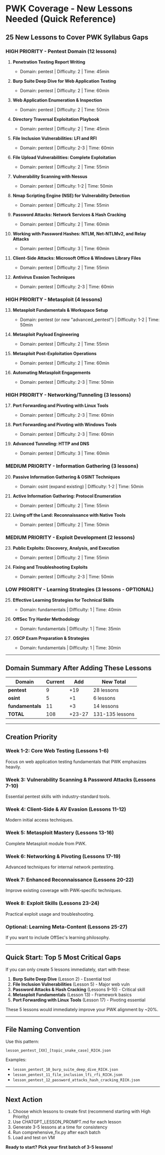 # PWK Coverage - New Lessons Needed (Quick Reference)

## 25 New Lessons to Cover PWK Syllabus Gaps

### HIGH PRIORITY - Pentest Domain (12 lessons)

1. **Penetration Testing Report Writing**
   - Domain: pentest | Difficulty: 2 | Time: 45min

2. **Burp Suite Deep Dive for Web Application Testing**
   - Domain: pentest | Difficulty: 2 | Time: 60min

3. **Web Application Enumeration & Inspection**
   - Domain: pentest | Difficulty: 2 | Time: 50min

4. **Directory Traversal Exploitation Playbook**
   - Domain: pentest | Difficulty: 2 | Time: 45min

5. **File Inclusion Vulnerabilities: LFI and RFI**
   - Domain: pentest | Difficulty: 2-3 | Time: 60min

6. **File Upload Vulnerabilities: Complete Exploitation**
   - Domain: pentest | Difficulty: 2 | Time: 55min

7. **Vulnerability Scanning with Nessus**
   - Domain: pentest | Difficulty: 1-2 | Time: 50min

8. **Nmap Scripting Engine (NSE) for Vulnerability Detection**
   - Domain: pentest | Difficulty: 2 | Time: 55min

9. **Password Attacks: Network Services & Hash Cracking**
   - Domain: pentest | Difficulty: 2 | Time: 60min

10. **Working with Password Hashes: NTLM, Net-NTLMv2, and Relay Attacks**
    - Domain: pentest | Difficulty: 3 | Time: 60min

11. **Client-Side Attacks: Microsoft Office & Windows Library Files**
    - Domain: pentest | Difficulty: 2 | Time: 55min

12. **Antivirus Evasion Techniques**
    - Domain: pentest | Difficulty: 2-3 | Time: 60min

### HIGH PRIORITY - Metasploit (4 lessons)

13. **Metasploit Fundamentals & Workspace Setup**
    - Domain: pentest (or new "advanced_pentest") | Difficulty: 1-2 | Time: 50min

14. **Metasploit Payload Engineering**
    - Domain: pentest | Difficulty: 2 | Time: 55min

15. **Metasploit Post-Exploitation Operations**
    - Domain: pentest | Difficulty: 2 | Time: 60min

16. **Automating Metasploit Engagements**
    - Domain: pentest | Difficulty: 2-3 | Time: 50min

### HIGH PRIORITY - Networking/Tunneling (3 lessons)

17. **Port Forwarding and Pivoting with Linux Tools**
    - Domain: pentest | Difficulty: 2-3 | Time: 60min

18. **Port Forwarding and Pivoting with Windows Tools**
    - Domain: pentest | Difficulty: 2-3 | Time: 60min

19. **Advanced Tunneling: HTTP and DNS**
    - Domain: pentest | Difficulty: 3 | Time: 60min

### MEDIUM PRIORITY - Information Gathering (3 lessons)

20. **Passive Information Gathering & OSINT Techniques**
    - Domain: osint (expand existing) | Difficulty: 1-2 | Time: 50min

21. **Active Information Gathering: Protocol Enumeration**
    - Domain: pentest | Difficulty: 2 | Time: 55min

22. **Living off the Land: Reconnaissance with Native Tools**
    - Domain: pentest | Difficulty: 2 | Time: 50min

### MEDIUM PRIORITY - Exploit Development (2 lessons)

23. **Public Exploits: Discovery, Analysis, and Execution**
    - Domain: pentest | Difficulty: 2 | Time: 55min

24. **Fixing and Troubleshooting Exploits**
    - Domain: pentest | Difficulty: 2-3 | Time: 50min

### LOW PRIORITY - Learning Strategies (3 lessons - OPTIONAL)

25. **Effective Learning Strategies for Technical Skills**
    - Domain: fundamentals | Difficulty: 1 | Time: 40min

26. **OffSec Try Harder Methodology**
    - Domain: fundamentals | Difficulty: 1 | Time: 35min

27. **OSCP Exam Preparation & Strategies**
    - Domain: fundamentals | Difficulty: 1 | Time: 30min

---

## Domain Summary After Adding These Lessons

| Domain | Current | Add | New Total |
|--------|---------|-----|-----------|
| **pentest** | 9 | +19 | 28 lessons |
| **osint** | 5 | +1 | 6 lessons |
| **fundamentals** | 11 | +3 | 14 lessons |
| **TOTAL** | 108 | +23-27 | 131-135 lessons |

---

## Creation Priority

### Week 1-2: Core Web Testing (Lessons 1-6)
Focus on web application testing fundamentals that PWK emphasizes heavily.

### Week 3: Vulnerability Scanning & Password Attacks (Lessons 7-10)
Essential pentest skills with industry-standard tools.

### Week 4: Client-Side & AV Evasion (Lessons 11-12)
Modern initial access techniques.

### Week 5: Metasploit Mastery (Lessons 13-16)
Complete Metasploit module from PWK.

### Week 6: Networking & Pivoting (Lessons 17-19)
Advanced techniques for internal network pentesting.

### Week 7: Enhanced Reconnaissance (Lessons 20-22)
Improve existing coverage with PWK-specific techniques.

### Week 8: Exploit Skills (Lessons 23-24)
Practical exploit usage and troubleshooting.

### Optional: Learning Meta-Content (Lessons 25-27)
If you want to include OffSec's learning philosophy.

---

## Quick Start: Top 5 Most Critical Gaps

If you can only create 5 lessons immediately, start with these:

1. **Burp Suite Deep Dive** (Lesson 2) - Essential tool
2. **File Inclusion Vulnerabilities** (Lesson 5) - Major web vuln
3. **Password Attacks & Hash Cracking** (Lessons 9-10) - Critical skill
4. **Metasploit Fundamentals** (Lesson 13) - Framework basics
5. **Port Forwarding with Linux Tools** (Lesson 17) - Pivoting essential

These 5 lessons would immediately improve your PWK alignment by ~20%.

---

## File Naming Convention

Use this pattern:
```
lesson_pentest_[XX]_[topic_snake_case]_RICH.json
```

Examples:
- `lesson_pentest_10_burp_suite_deep_dive_RICH.json`
- `lesson_pentest_11_file_inclusion_lfi_rfi_RICH.json`
- `lesson_pentest_12_password_attacks_hash_cracking_RICH.json`

---

## Next Action

1. Choose which lessons to create first (recommend starting with High Priority)
2. Use CHATGPT_LESSON_PROMPT.md for each lesson
3. Generate 3-5 lessons at a time for consistency
4. Run comprehensive_fix.py after each batch
5. Load and test on VM

**Ready to start? Pick your first batch of 3-5 lessons!**
